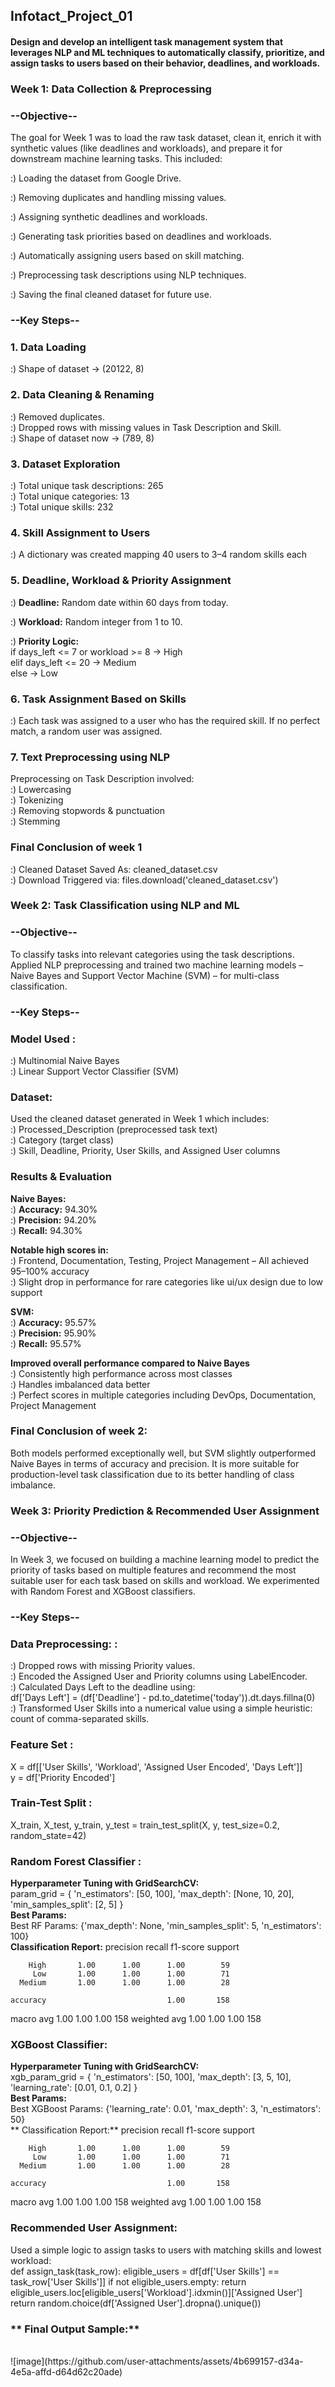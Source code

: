 ## Infotact_Project_01
#### Design and develop an intelligent task management system that leverages NLP and ML techniques to automatically classify, prioritize, and assign tasks to users based on their behavior, deadlines, and workloads.

### Week 1: Data Collection & Preprocessing
### **--Objective--**
The goal for Week 1 was to load the raw task dataset, clean it, enrich it with synthetic values (like deadlines and workloads), and prepare it for downstream machine learning tasks. This included:
<br>

:) Loading the dataset from Google Drive.
<br>

:) Removing duplicates and handling missing values.
<br>

:) Assigning synthetic deadlines and workloads.
<br>

:) Generating task priorities based on deadlines and workloads.
<br>

:) Automatically assigning users based on skill matching.
<br>

:) Preprocessing task descriptions using NLP techniques.
<br>

:) Saving the final cleaned dataset for future use.
<br>

### **--Key Steps--**
### 1. Data Loading
:) Shape of dataset → (20122, 8)
<br>

### 2. Data Cleaning & Renaming
:) Removed duplicates.
<br>
:) Dropped rows with missing values in Task Description and Skill.
<br>
:) Shape of dataset now → (789, 8)

###  3. Dataset Exploration
:) Total unique task descriptions: 265
<br>
:) Total unique categories: 13
<br>
:) Total unique skills: 232
<br>

### 4. Skill Assignment to Users
:) A dictionary was created mapping 40 users to 3–4 random skills each
<br>

###  5. Deadline, Workload & Priority Assignment
:) **Deadline:** Random date within 60 days from today.
<br>

:) **Workload:** Random integer from 1 to 10.
<br>

:) **Priority Logic:**      
if days_left <= 7 or workload >= 8 → High  
elif days_left <= 20 → Medium  
else → Low
<br>

### 6. Task Assignment Based on Skills
:) Each task was assigned to a user who has the required skill. If no perfect match, a random user was assigned.
<br>

### 7. Text Preprocessing using NLP
Preprocessing on Task Description involved:
<br>
:) Lowercasing
<br>
:) Tokenizing
<br>
:) Removing stopwords & punctuation
<br>
:) Stemming
<br>

### Final Conclusion of week 1
:) Cleaned Dataset Saved As: cleaned_dataset.csv
<br>
:) Download Triggered via: files.download('cleaned_dataset.csv')
<br>

### Week 2: Task Classification using NLP and ML
### **--Objective--**
To classify tasks into relevant categories using the task descriptions. Applied NLP preprocessing and trained two machine learning models – Naive Bayes and Support Vector Machine (SVM) – for multi-class classification.
<br>

### **--Key Steps--**
### Model Used :
:) Multinomial Naive Bayes
<br>
:) Linear Support Vector Classifier (SVM)
<br>

###  Dataset:
Used the cleaned dataset generated in Week 1 which includes:
<br>
:) Processed_Description (preprocessed task text)
<br>
:) Category (target class)
<br>
:) Skill, Deadline, Priority, User Skills, and Assigned User columns
<br>

###  Results & Evaluation
**Naive Bayes:**
<br>
:) **Accuracy:** 94.30%
<br>
:) **Precision:** 94.20%
<br>
:) **Recall:** 94.30%
<br>

**Notable high scores in:**
<br>
:) Frontend, Documentation, Testing, Project Management – All achieved 95–100% accuracy
<br>
:) Slight drop in performance for rare categories like ui/ux design due to low support
<br>

**SVM:**
<br>
:) **Accuracy:** 95.57%
<br>
:) **Precision:** 95.90%
<br>
:) **Recall:** 95.57%
<br>

**Improved overall performance compared to Naive Bayes**
<br>
:) Consistently high performance across most classes
<br>
:) Handles imbalanced data better
<br>
:) Perfect scores in multiple categories including DevOps, Documentation, Project Management
<br>

### Final Conclusion of week 2:
Both models performed exceptionally well, but SVM slightly outperformed Naive Bayes in terms of accuracy and precision. It is more suitable for production-level task classification due to its better handling of class imbalance.


### Week 3: Priority Prediction & Recommended User Assignment
### **--Objective--**
In Week 3, we focused on building a machine learning model to predict the priority of tasks based on multiple features and recommend the most suitable user for each task based on skills and workload. We experimented with Random Forest and XGBoost classifiers.
<br>

### **--Key Steps--**
### Data Preprocessing: :
:) Dropped rows with missing Priority values.
<br>
:) Encoded the Assigned User and Priority columns using LabelEncoder.
<br>
:) Calculated Days Left to the deadline using:
<br>
df['Days Left'] = (df['Deadline'] - pd.to_datetime('today')).dt.days.fillna(0)
<br>
:) Transformed User Skills into a numerical value using a simple heuristic: count of comma-separated skills.
<br>

###  Feature Set :
X = df[['User Skills', 'Workload', 'Assigned User Encoded', 'Days Left']]
<br>
y = df['Priority Encoded']
<br>

###  Train-Test Split :
X_train, X_test, y_train, y_test = train_test_split(X, y, test_size=0.2, random_state=42)
<br>

###  **Random Forest Classifier :**
**Hyperparameter Tuning with GridSearchCV:**
<br>
param_grid = {
    'n_estimators': [50, 100],
    'max_depth': [None, 10, 20],
    'min_samples_split': [2, 5]
}
<br>
**Best Params:**
<br>
Best RF Params: {'max_depth': None, 'min_samples_split': 5, 'n_estimators': 100}
<br>
**Classification Report:**
               precision    recall  f1-score   support

        High       1.00      1.00      1.00        59
         Low       1.00      1.00      1.00        71
      Medium       1.00      1.00      1.00        28

    accuracy                           1.00       158
   macro avg       1.00      1.00      1.00       158
weighted avg       1.00      1.00      1.00       158
<br>

### **XGBoost Classifier:**
**Hyperparameter Tuning with GridSearchCV:**
<br>
xgb_param_grid = {
    'n_estimators': [50, 100],
    'max_depth': [3, 5, 10],
    'learning_rate': [0.01, 0.1, 0.2]
}
<br>
**Best Params:**
<br>
Best XGBoost Params: {'learning_rate': 0.01, 'max_depth': 3, 'n_estimators': 50}
<br>
** Classification Report:**
              precision    recall  f1-score   support

        High       1.00      1.00      1.00        59
         Low       1.00      1.00      1.00        71
      Medium       1.00      1.00      1.00        28

    accuracy                           1.00       158
   macro avg       1.00      1.00      1.00       158
weighted avg       1.00      1.00      1.00       158
<br>

### **Recommended User Assignment:**
Used a simple logic to assign tasks to users with matching skills and lowest workload:
<br>
def assign_task(task_row):
    eligible_users = df[df['User Skills'] == task_row['User Skills']]
    if not eligible_users.empty:
        return eligible_users.loc[eligible_users['Workload'].idxmin()]['Assigned User']
    return random.choice(df['Assigned User'].dropna().unique())
<br>

### ** Final Output Sample:**
<br>
![image](https://github.com/user-attachments/assets/4b699157-d34a-4e5a-affd-d64d62c20ade)
<br>



















